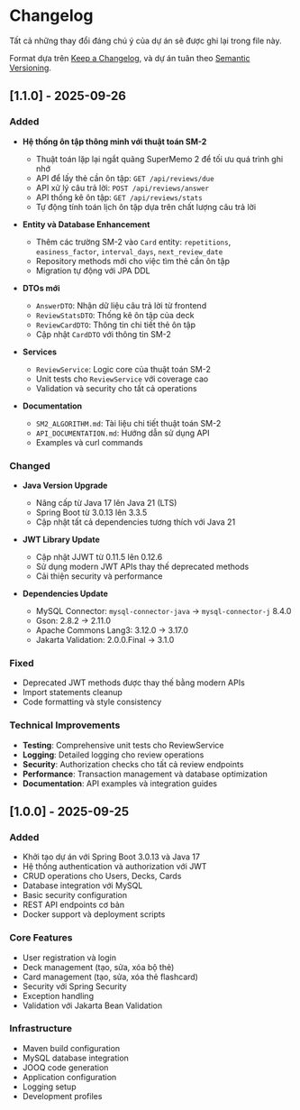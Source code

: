 # Changelog

Tất cả những thay đổi đáng chú ý của dự án sẽ được ghi lại trong file này.

Format dựa trên [Keep a Changelog](https://keepachangelog.com/en/1.0.0/),
và dự án tuân theo [Semantic Versioning](https://semver.org/spec/v2.0.0.html).

## [1.1.0] - 2025-09-26

### Added
- **Hệ thống ôn tập thông minh với thuật toán SM-2**
  - Thuật toán lặp lại ngắt quãng SuperMemo 2 để tối ưu quá trình ghi nhớ
  - API để lấy thẻ cần ôn tập: `GET /api/reviews/due`
  - API xử lý câu trả lời: `POST /api/reviews/answer`
  - API thống kê ôn tập: `GET /api/reviews/stats`
  - Tự động tính toán lịch ôn tập dựa trên chất lượng câu trả lời

- **Entity và Database Enhancement**
  - Thêm các trường SM-2 vào `Card` entity: `repetitions`, `easiness_factor`, `interval_days`, `next_review_date`
  - Repository methods mới cho việc tìm thẻ cần ôn tập
  - Migration tự động với JPA DDL

- **DTOs mới**
  - `AnswerDTO`: Nhận dữ liệu câu trả lời từ frontend
  - `ReviewStatsDTO`: Thống kê ôn tập của deck
  - `ReviewCardDTO`: Thông tin chi tiết thẻ ôn tập
  - Cập nhật `CardDTO` với thông tin SM-2

- **Services**
  - `ReviewService`: Logic core của thuật toán SM-2
  - Unit tests cho `ReviewService` với coverage cao
  - Validation và security cho tất cả operations

- **Documentation**
  - `SM2_ALGORITHM.md`: Tài liệu chi tiết thuật toán SM-2
  - `API_DOCUMENTATION.md`: Hướng dẫn sử dụng API
  - Examples và curl commands

### Changed
- **Java Version Upgrade**
  - Nâng cấp từ Java 17 lên Java 21 (LTS)
  - Spring Boot từ 3.0.13 lên 3.3.5
  - Cập nhật tất cả dependencies tương thích với Java 21

- **JWT Library Update**
  - Cập nhật JJWT từ 0.11.5 lên 0.12.6
  - Sử dụng modern JWT APIs thay thế deprecated methods
  - Cải thiện security và performance

- **Dependencies Update**
  - MySQL Connector: `mysql-connector-java` → `mysql-connector-j` 8.4.0
  - Gson: 2.8.2 → 2.11.0
  - Apache Commons Lang3: 3.12.0 → 3.17.0
  - Jakarta Validation: 2.0.0.Final → 3.1.0

### Fixed
- Deprecated JWT methods được thay thế bằng modern APIs
- Import statements cleanup
- Code formatting và style consistency

### Technical Improvements
- **Testing**: Comprehensive unit tests cho ReviewService
- **Logging**: Detailed logging cho review operations
- **Security**: Authorization checks cho tất cả review endpoints
- **Performance**: Transaction management và database optimization
- **Documentation**: API examples và integration guides

## [1.0.0] - 2025-09-25

### Added
- Khởi tạo dự án với Spring Boot 3.0.13 và Java 17
- Hệ thống authentication và authorization với JWT
- CRUD operations cho Users, Decks, Cards
- Database integration với MySQL
- Basic security configuration
- REST API endpoints cơ bản
- Docker support và deployment scripts

### Core Features
- User registration và login
- Deck management (tạo, sửa, xóa bộ thẻ)
- Card management (tạo, sửa, xóa thẻ flashcard)
- Security với Spring Security
- Exception handling
- Validation với Jakarta Bean Validation

### Infrastructure
- Maven build configuration
- MySQL database integration
- JOOQ code generation
- Application configuration
- Logging setup
- Development profiles